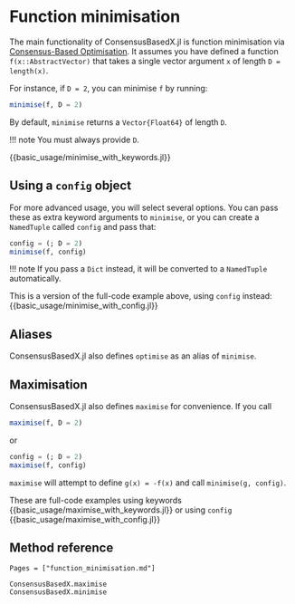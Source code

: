 # Function minimisation

The main functionality of ConsensusBasedX.jl is function minimisation via [Consensus-Based Optimisation](@ref). It assumes you have defined a function `f(x::AbstractVector)` that takes a single vector argument `x` of length `D = length(x)`.

For instance, if `D = 2`, you can minimise `f` by running:
```julia
minimise(f, D = 2)
```
By default, `minimise` returns a `Vector{Float64}` of length `D`.

!!! note
    You must always provide `D`.

{{basic_usage/minimise_with_keywords.jl}}


## Using a `config` object

For more advanced usage, you will select several options. You can pass these as extra keyword arguments to `minimise`, or you can create a `NamedTuple` called `config` and pass that:
```julia
config = (; D = 2)
minimise(f, config)
```

!!! note
    If you pass a `Dict` instead, it will be converted to a `NamedTuple` automatically.

This is a version of the full-code example above, using `config` instead:
{{basic_usage/minimise_with_config.jl}}


## Aliases

ConsensusBasedX.jl also defines `optimise` as an alias of `minimise`.


## Maximisation

ConsensusBasedX.jl also defines `maximise` for convenience. If you call
```julia
maximise(f, D = 2)
```
or 
```julia
config = (; D = 2)
maximise(f, config)
```
`maximise` will attempt to define `g(x) = -f(x)` and call `minimise(g, config)`.

These are full-code examples using keywords
{{basic_usage/maximise_with_keywords.jl}}
or using `config`
{{basic_usage/maximise_with_config.jl}}


## Method reference

```@index
Pages = ["function_minimisation.md"]
```

```@docs
ConsensusBasedX.maximise
ConsensusBasedX.minimise
```
